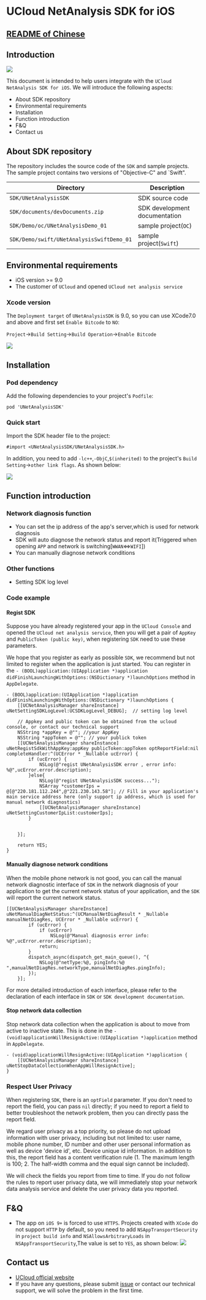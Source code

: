# UCloud NetAnalysis SDK for iOS

## [README of Chinese](https://github.com/ucloud/netanalysis-sdk-ios/blob/master/README-CN.md)

## Introduction

![](https://camo.githubusercontent.com/86885d3ee622f43456c8b890b56c3f05d6ec2c5e/687474703a2f2f636c692d75636c6f75642d6c6f676f2e73672e7566696c656f732e636f6d2f75636c6f75642e706e67)

This document is intended to help users integrate with the `UCloud NetAnalysis SDK for iOS`. We will introduce the following aspects: 

* About SDK repository
* Environmental requirements
* Installation
* Function introduction
* F&Q
* Contact us

## About SDK repository

The repository includes the source code of the `SDK` and sample projects. The sample project contains two versions of "Objective-C" and `Swift". 

Directory  | Description
------------- | -------------
`SDK/UNetAnalysisSDK` | SDK source code
`SDK/documents/devDocuments.zip` | SDK development documentation
`SDK/Demo/oc/UNetAnalysisDemo_01` | sample project(`OC`)
`SDK/Demo/swift/UNetAnalysisSwiftDemo_01` | sample project(`Swift`)

## Environmental requirements

* iOS version >= 9.0
* The customer of `UCloud` and opened `UCloud net analysis service`


### Xcode version

The `Deployment target` of `UNetAnalysisSDK` is 9.0, so you can use XCode7.0 and above and first set `Enable Bitcode` to `NO`: 

`Project`->`Build Setting`->`Build Operation`->`Enable Bitcode`

![](https://ws2.sinaimg.cn/large/006tNbRwgy1fwj45s1t65j30n207s0ts.jpg)

## Installation

### Pod dependency

Add the following dependencies to your project's `Podfile`:

```
pod 'UNetAnalysisSDK'
```

### Quick start

Import the SDK header file to the project:

```
#import <UNetAnalysisSDK/UNetAnalysisSDK.h>
```

In addition, you need to add `-lc++`,`-ObjC`,`$(inherited)` to the project's `Build Setting`->`other link flags`. As shown below:

![](https://ws3.sinaimg.cn/large/006tNc79gy1fzipcaj0ecj30u80ee0ud.jpg)


## Function introduction

### Network diagnosis function

* You can set the ip address of the app's server,which is used for network diagnosis
* SDK will auto diagnose the network status and report it(Triggered when opening `APP` and network is switching[`WWAN`<=>`WIFI`])
* You can manually diagnose network conditions

### Other functions

* Setting SDK log level


### Code example

#### Regist SDK

Suppose you have already registered your app in the `UCloud Console` and opened the `UCloud net analysis service`, then you will get a pair of `AppKey` and `PublicToken (public key)`, when registering `SDK` need to use these parameters.

We hope that you register as early as possible `SDK`, we recommend but not limited to register when the application is just started. You can register in the `- (BOOL)application:(UIApplication *)application didFinishLaunchingWithOptions:(NSDictionary *)launchOptions` method in `AppDelegate`. 

```
- (BOOL)application:(UIApplication *)application didFinishLaunchingWithOptions:(NSDictionary *)launchOptions {
    [[UCNetAnalysisManager shareInstance] uNetSettingSDKLogLevel:UCSDKLogLevel_DEBUG];  // setting log level
    
    // Appkey and public token can be obtained from the ucloud console, or contact our technical support
    NSString *appKey = @""; //your AppKey
    NSString *appToken = @""; // your publick token
    [[UCNetAnalysisManager shareInstance] uNetRegistSdkWithAppKey:appKey publicToken:appToken optReportField:nil completeHandler:^(UCError * _Nullable ucError) {
        if (ucError) {
            NSLog(@"regist UNetAnalysisSDK error , error info: %@",ucError.error.description);
        }else{
	        NSLog(@"regist UNetAnalysisSDK success...");
	        NSArray *customerIps = @[@"220.181.112.244",@"221.230.143.58"]; // Fill in your application's main service address here (only support ip address, which is used for manual network diagnostics)
	        [[UCNetAnalysisManager shareInstance] uNetSettingCustomerIpList:customerIps];
        }

        
    }];
    
    return YES;
}
```

#### Manually diagnose network conditions

When the mobile phone network is not good, you can call the manual network diagnostic interface of `SDK` in the network diagnosis of your application to get the current network status of your application, and the `SDK` will report the current network status.

```
[[UCNetAnalysisManager shareInstance] uNetManualDiagNetStatus:^(UCManualNetDiagResult * _Nullable manualNetDiagRes, UCError * _Nullable ucError) {
        if (ucError) {
            if (ucError)
                NSLog(@"Manual diagnosis error info: %@",ucError.error.description);
            return;
        }
        dispatch_async(dispatch_get_main_queue(), ^{
            NSLog(@"netType:%@, pingInfo:%@ ",manualNetDiagRes.networkType,manualNetDiagRes.pingInfo);
        });
    }];
```

For more detailed introduction of each interface, please refer to the declaration of each interface in `SDK` or `SDK development documentation`.


#### Stop network data collection

Stop network data collection when the application is about to move from active to inactive state. This is done in the `- (void)applicationWillResignActive:(UIApplication *)application` method in `AppDelegate`.

```
- (void)applicationWillResignActive:(UIApplication *)application {
    [[UCNetAnalysisManager shareInstance] uNetStopDataCollectionWhenAppWillResignActive];
}
```


### Respect User Privacy

When registering `SDK`, there is an `optField` parameter. If you don't need to report the field, you can pass `nil` directly; if you need to report a field to better troubleshoot the network problem, then you can directly pass the report field.

We regard user privacy as a top priority, so please do not upload information with user privacy, including but not limited to: user name, mobile phone number, ID number and other user personal information as well as device 'device id', etc. Device unique id information. In addition to this, the report field has a content verification rule (1. The maximum length is 100; 2. The half-width comma and the equal sign cannot be included).

We will check the fields you report from time to time. If you do not follow the rules to report user privacy data, we will immediately stop your network data analysis service and delete the user privacy data you reported.



## F&Q

* The app on `iOS 9+` is forced to use `HTTPS`. Projects created with `XCode` do not support `HTTP` by default, so you need to add `NSAppTransportSecurity` in `project build info` and `NSAllowsArbitraryLoads` in `NSAppTransportSecurity`,The value is set to `YES`, as shown below:
	![](https://ws2.sinaimg.cn/large/006tNc79gy1fzitnl2r6ej30ih0c5tb0.jpg)

## Contact us

* [UCloud official website](https://www.ucloud.cn/)
* If you have any questions, please submit [issue](https://github.com/ucloud/netanalysis-sdk-ios/issues) or contact our technical support, we will solve the problem in the first time.


